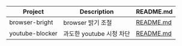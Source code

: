 | Project | Description | README.md |
|---|---|---|
| browser-bright | browser 밝기 조절 | [README.md](https://github.com/hyeokjin0126/browser-bright/tree/main) |
| youtube-blocker | 과도한 youtube 시청 차단 | [README.md](https://github.com/hyeokjin0126/youtube-blocker/tree/main) |
